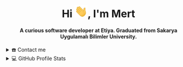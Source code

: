 <div align="center">
<h1 align="center">Hi <img width="35" src="https://github.com/1999AZZAR/1999AZZAR/blob/main/resources/img/waving.gif">, I'm Mert</h1>
<h4 align="center">A curious software developer at Etiya. Graduated from Sakarya Uygulamalı Bilimler University.</h4>
</div>

<details>
  <summary>☎️ Contact me</summary>
<div>
  <samp>
    <h2 align="center">😎 You can reach me by:</h2>
    <p align="center">
      <br/>
      <a href="https://www.linkedin.com/in/mertyilmaz41/" target="blank"><img align="center"
         src="https://img.shields.io/badge/linkedin-%231DA1F2.svg?style=for-the-badge&logo=linkedin&logoColor=white"
         alt="azzar" height="30"/></a>
    </p>
  <p align="center">
      <a href="https://www.instagram.com/merlakin/?hl=tr" target="blank"><img align="center"
         src="https://img.shields.io/badge/instagram-%23E4405F.svg?style=for-the-badge&logo=Instagram&logoColor=white"
         alt="azzar" height="30"/></a>
         
  </samp>
</div>
</details>

<details> 
  <summary>💻 GitHub Profile Stats</summary>
  <div>
    <h2 align="center"> 📊 Github stats </h2>
      <br/>
        <p align="center">
          <a href="https://github.com/MertYilmaz41">
          <img src="https://github-readme-stats.vercel.app/api/top-langs/?username=MertYilmaz41&langs_count=6&theme=gruvbox&layout=compact&hide_border=true" alt="MertYilmaz41 :: Top Langs" /></a>
        </p>
        <p align="center">
          <a href="https://github.com/MertYilmaz41">
          <img width="49.5%" src="https://github-readme-stats.vercel.app/api?username=MertYilmaz41&show_icons=true&theme=gruvbox&hide_border=true" />
          <img width="49.5%" src="https://github-readme-streak-stats.herokuapp.com/?user=MertYilmaz41&theme=gruvbox&hide_border=true" />
          </a>
       </p>
     <br>
  </div>    
</details>
